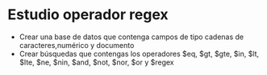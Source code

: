 # Estudio operador regex

* Crear una base de datos que contenga campos de tipo cadenas de caracteres,numérico y documento
* Crear búsquedas que contengas los operadores $eq, $gt, $gte, $in, $lt, $lte, $ne, $nin, $and, $not, $nor, $or y $regex
